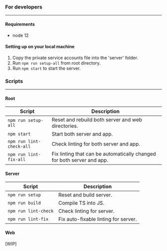 ### For developers 
---
#### Requirements

- node 12

#### Setting up on your local machine

1. Copy the private service accounts file into the 'server' folder.
2. Run `npm run setup-all` from root directory.
3. Run `npm start` to start the server.

### Scripts
---
#### Root
| Script                      | Description                                                                 |
| --------------------------- | --------------------------------------------------------------------------- |
| `npm run setup-all`         | Reset and rebuild both server and web directories.                          |
| `npm start`                 | Start both server and app.                                                  |
| `npm run lint-check-all`    | Check linting for both server and app.                                      |
| `npm run lint-fix-all`      | Fix linting that can be automatically changed for both server and app.      |

#### Server
| Script                      | Description                                                                 |
| --------------------------- | --------------------------------------------------------------------------- |
| `npm run setup`             | Reset and build server.                                                     |
| `npm run build`             | Compile TS into JS.                                                         |
| `npm run lint-check`        | Check linting for server.                                                   |
| `npm run lint-fix`          | Fix auto-fixable linting for server.                                        |

#### Web
[WIP]
